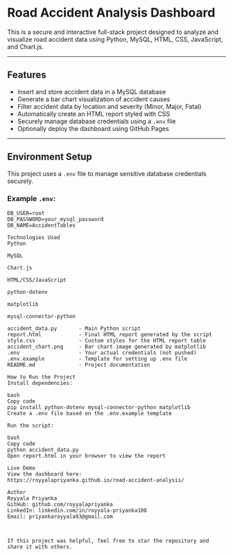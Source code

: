 # Road Accident Analysis Dashboard

This is a secure and interactive full-stack project designed to analyze and visualize road accident data using Python, MySQL, HTML, CSS, JavaScript, and Chart.js.

---

## Features

- Insert and store accident data in a MySQL database
- Generate a bar chart visualization of accident causes
- Filter accident data by location and severity (Minor, Major, Fatal)
- Automatically create an HTML report styled with CSS
- Securely manage database credentials using a `.env` file
- Optionally deploy the dashboard using GitHub Pages

---

## Environment Setup

This project uses a `.env` file to manage sensitive database credentials securely.

### Example `.env`:
```env
DB_USER=root
DB_PASSWORD=your_mysql_password
DB_NAME=AccidentTables

Technologies Used
Python

MySQL

Chart.js

HTML/CSS/JavaScript

python-dotenv

matplotlib

mysql-connector-python

accident_data.py       - Main Python script
report.html            - Final HTML report generated by the script
style.css              - Custom styles for the HTML report table
accident_chart.png     - Bar chart image generated by matplotlib
.env                   - Your actual credentials (not pushed)
.env.example           - Template for setting up .env file
README.md              - Project documentation

How to Run the Project
Install dependencies:

bash
Copy code
pip install python-dotenv mysql-connector-python matplotlib
Create a .env file based on the .env.example template

Run the script:

bash
Copy code
python accident_data.py
Open report.html in your browser to view the report

Live Demo
View the dashboard here:
https://royyalapriyanka.github.io/road-accident-analysis/

Author
Royyala Priyanka
GitHub: github.com/royyalapriyanka
LinkedIn: linkedin.com/in/royyala-priyanka108
Email: priyankaroyyala93@gmail.com



If this project was helpful, feel free to star the repository and share it with others.
